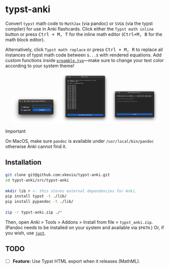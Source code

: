 # typst-anki

Convert `typst` math code to `MathJax` (via pandoc) or `SVG`s (via the typst compiler) for use in Anki flashcards. Click either the `Typst math inline` button or press <kbd>Ctrl + M, T</kbd> for the inline math editor (<kbd>Ctrl+M, B</kbd> for the math block editor). 

Alternatively, click `Typst math replace` or press <kbd>Ctrl + M, R</kbd> to replace all instances of typst math code between `$...$` with rendered equations. Add custom functions inside [`preamble.typ`](src/typst-anki/user_files/preamble.typ)—make sure to change your text color according to your system theme!

<p align="center">
    <img src="images/image-2.png", width=30%>
    <img src="images/image-4.png", width=30%>
    <img src="images/image-3.png", width=30%>
</p>

> [!IMPORTANT]  
> On MacOS, make sure `pandoc` is available under `/usr/local/bin/pandoc` otherwise Anki cannot find it.

## Installation

```sh
git clone git@github.com:xkevio/typst-anki.git
cd typst-anki/src/typst-anki

mkdir lib # <- this stores external dependencies for Anki.
pip install typst -t ./lib/
pip install pypandoc -t ./lib/

zip -r typst-anki.zip ./*
```

Then, open Anki > Tools > Addons > Install from file > `typst_anki.zip`.
(Pandoc needs to be installed on your system and available via `$PATH`.) Or, if you wish, use [`just`](https://github.com/casey/just).

## TODO

- [ ] **Feature:** Use Typst HTML export when it releases (MathML).
